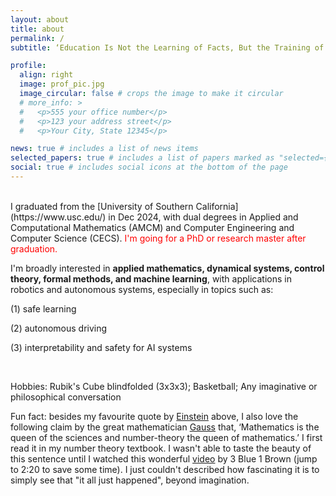 ```yaml
---
layout: about
title: about
permalink: /
subtitle: ‘Education Is Not the Learning of Facts, But the Training of the Mind To Think.’ --- Albert Einstein

profile:
  align: right
  image: prof_pic.jpg
  image_circular: false # crops the image to make it circular
  # more_info: >
  #   <p>555 your office number</p>
  #   <p>123 your address street</p>
  #   <p>Your City, State 12345</p>

news: true # includes a list of news items
selected_papers: true # includes a list of papers marked as "selected={true}"
social: true # includes social icons at the bottom of the page
---
```


<br/>
I graduated from the [University of Southern California](https://www.usc.edu/) in Dec 2024, with dual degrees in Applied and Computational Mathematics (AMCM) and Computer Engineering and Computer Science (CECS). 
<span style="color:red">I'm going for a PhD or research master after graduation. </span>

<!-- <span style="color:red"> I'm actively looking for research internships and opportunities.</span> -->


I'm broadly interested in **applied mathematics, dynamical systems, control theory, formal methods, and machine learning**, with applications in robotics and autonomous systems, especially in topics such as:

(1) safe learning

(2) autonomous driving
 
(3) interpretability and safety for AI systems

<br/>

Hobbies: Rubik's Cube blindfolded (3x3x3); Basketball; Any imaginative or philosophical conversation

Fun fact: besides my favourite quote by [Einstein](https://en.wikipedia.org/wiki/Albert_Einstein) above, I also love the following claim by the great mathematician [Gauss](https://en.wikipedia.org/wiki/Carl_Friedrich_Gauss) that, ‘Mathematics is the queen of the sciences and number-theory the queen of mathematics.’ I first read it in my number theory textbook. I wasn't able to taste the beauty of this sentence until I watched this wonderful [video](https://www.youtube.com/watch?v=EK32jo7i5LQ&t=198s) by 3 Blue 1 Brown (jump to 2:20 to save some time). I just couldn't described how fascinating it is to simply see that "it all just happened", beyond imagination.
<br/>
